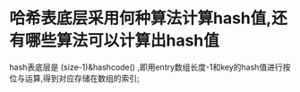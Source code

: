 # 哈希表底层采用何种算法计算hash值,还有哪些算法可以计算出hash值
  hash表底层是 (size-1)&hashcode() ,即用entry数组长度-1和key的hash值进行按位与运算,得到对应存储在数组的索引;
  